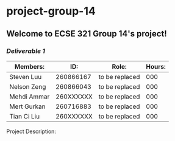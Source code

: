 # project-group-14

## Welcome to ECSE 321 Group 14's project!

### *Deliverable 1*
| Members:    | ID:       | Role:          | Hours: |
|-------------|-----------|----------------|--------|
| Steven Luu  | 260866167 | to be replaced | 000    |
| Nelson Zeng | 260866043 | to be replaced | 000    |
| Mehdi Ammar | 260XXXXXX | to be replaced | 000    |
| Mert Gurkan | 260716883 | to be replaced | 000    |
| Tian Ci Liu | 260XXXXXX | to be replaced | 000    |

Project Description:
	


